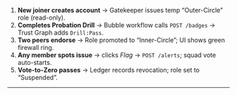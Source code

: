 1. **New joiner creates account** → Gatekeeper issues temp “Outer-Circle” role (read-only).  
2. **Completes Probation Drill** → Bubble workflow calls `POST /badges` → Trust Graph adds `Drill:Pass`.  
3. **Two peers endorse** → Role promoted to “Inner-Circle”; UI shows green firewall ring.  
4. **Any member spots issue** → clicks _Flag_ → `POST /alerts`; squad vote auto-starts.  
5. **Vote-to-Zero passes** → Ledger records revocation; role set to “Suspended”.  
---